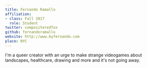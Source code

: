 ```yaml
---
title: Fernando Ramallo
affiliation:
- class: Fall 2017
  role: Student
twitter: compositeredfox
github: fernandoramallo
website: http://www.byfernando.com
place: NYC
---
```

I'm a queer creator with an urge to make strange videogames about landscapes, healthcare, drawing and more and it's not going away.